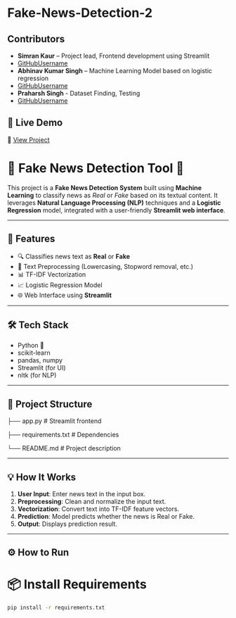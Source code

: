 # Fake-News-Detection-2

## Contributors

- **Simran Kaur** – Project lead, Frontend development using Streamlit
- [GitHubUsername](https://github.com/simrankaur2006) 
- **Abhinav Kumar Singh** – Machine Learning Model based on logistic regression
- [GitHubUsername](https://github.com/abhinav9444)
- **Praharsh Singh** - Dataset Finding, Testing
- [GitHubUsername](https://github.com/Praharshhh)

## 🚀 Live Demo
🔗 [View Project](
https://cw012-fake-news-detection-hm4bfnloearwldd7pucras.streamlit.app/)



# 📰 Fake News Detection Tool 🧠

This project is a **Fake News Detection System** built using **Machine Learning** to classify news as *Real* or *Fake* based on its textual content. It leverages **Natural Language Processing (NLP)** techniques and a **Logistic Regression** model, integrated with a user-friendly **Streamlit web interface**.

---

## 🚀 Features

- 🔍 Classifies news text as **Real** or **Fake**
- 🧹 Text Preprocessing (Lowercasing, Stopword removal, etc.)
- 📊 TF-IDF Vectorization
- 📈 Logistic Regression Model
- 🌐 Web Interface using **Streamlit**

---

## 🛠️ Tech Stack

- Python 🐍
- scikit-learn
- pandas, numpy
- Streamlit (for UI)
- nltk (for NLP)

---

## 📁 Project Structure

├── app.py # Streamlit frontend

├── requirements.txt # Dependencies

└── README.md # Project description


---

## 💡 How It Works

1. **User Input**: Enter news text in the input box.
2. **Preprocessing**: Clean and normalize the input text.
3. **Vectorization**: Convert text into TF-IDF feature vectors.
4. **Prediction**: Model predicts whether the news is Real or Fake.
5. **Output**: Displays prediction result.

---

## ⚙️ How to Run

# 📦 Install Requirements
```bash
pip install -r requirements.txt




